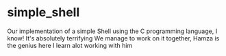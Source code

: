 # simple_shell
Our implementation of a simple Shell using the C programming language, I know! It's absolutely terrifying
We manage to work on it together, Hamza is the genius here
I learn alot working with him
